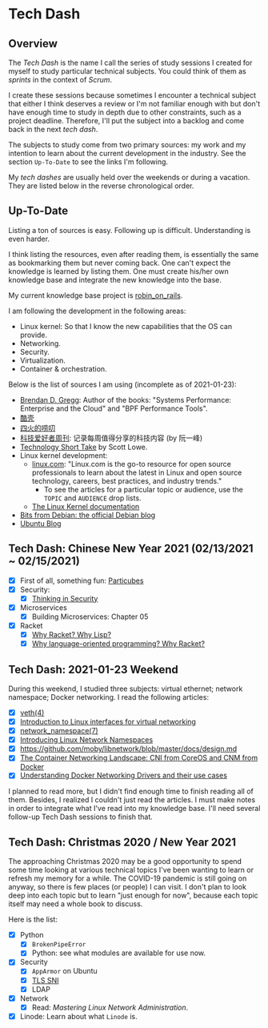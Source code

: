 # Tech Dash

## Overview

The _Tech Dash_ is the name I call the series of study sessions I created for myself to study particular technical subjects. You could think of them as _sprints_ in the context of _Scrum_.

I create these sessions because sometimes I encounter a technical subject that either I think deserves a review or I'm not familiar enough with but don't have enough time to study in depth due to other constraints, such as a project deadline. Therefore, I'll put the subject into a backlog and come back in the next _tech dash_.

The subjects to study come from two primary sources: my work and my intention to learn about the current development in the industry. See the section `Up-To-Date` to see the links I'm following.

My _tech dashes_ are usually held over the weekends or during a vacation. They are listed below in the reverse chronological order.

## Up-To-Date

Listing a ton of sources is easy. Following up is difficult. Understanding is even harder.

I think listing the resources, even after reading them, is essentially the same as bookmarking them but never coming back. One can't expect the knowledge is learned by listing them. One must create his/her own knowledge base and integrate the new knowledge into the base.

My current knowledge base project is [robin_on_rails](https://github.com/yaobinwen/robin_on_rails).

I am following the development in the following areas:

- Linux kernel: So that I know the new capabilities that the OS can provide.
- Networking.
- Security.
- Virtualization.
- Container & orchestration.

Below is the list of sources I am using (incomplete as of 2021-01-23):

- [Brendan D. Gregg](http://www.brendangregg.com/): Author of the books: "Systems Performance: Enterprise and the Cloud" and "BPF Performance Tools".
- [酷壳](https://coolshell.cn/)
- [四火的唠叨](https://www.raychase.net/)
- [科技爱好者周刊](https://github.com/ruanyf/weekly): 记录每周值得分享的科技内容 (by 阮一峰)
- [Technology Short Take](https://blog.scottlowe.org/) by Scott Lowe.
- Linux kernel development:
  - [linux.com](https://www.linux.com/): "Linux.com is the go-to resource for open source professionals to learn about the latest in Linux and open source technology, careers, best practices, and industry trends."
    - To see the articles for a particular topic or audience, use the `TOPIC` and `AUDIENCE` drop lists.
  - [The Linux Kernel documentation](https://www.kernel.org/doc/html/latest/)
- [Bits from Debian: the official Debian blog](https://bits.debian.org/)
- [Ubuntu Blog](https://ubuntu.com/blog)

## Tech Dash: Chinese New Year 2021 (02/13/2021 ~ 02/15/2021)

- [x] First of all, something fun: [Particubes](https://docs.particubes.com/)
- [x] Security:
  - [x] [Thinking in Security](https://yaobinwen.github.io/2021/02/14/Thinking-in-security.html)
- [x] Microservices
  - [x] Building Microservices: Chapter 05
- [x] Racket
  - [x] [Why Racket? Why Lisp?](https://beautifulracket.com/appendix/why-racket-why-lisp.html)
  - [x] [Why language-oriented programming? Why Racket?](https://beautifulracket.com/appendix/why-lop-why-racket.html)

## Tech Dash: 2021-01-23 Weekend

During this weekend, I studied three subjects: virtual ethernet; network namespace; Docker networking. I read the following articles:

- [x] [veth(4)](https://man7.org/linux/man-pages/man4/veth.4.html)
- [x] [Introduction to Linux interfaces for virtual networking](https://developers.redhat.com/blog/2018/10/22/introduction-to-linux-interfaces-for-virtual-networking/)
- [x] [network_namespace(7)](https://man7.org/linux/man-pages/man7/network_namespaces.7.html)
- [x] [Introducing Linux Network Namespaces](https://blog.scottlowe.org/2013/09/04/introducing-linux-network-namespaces/)
- [x] https://github.com/moby/libnetwork/blob/master/docs/design.md
- [x] [The Container Networking Landscape: CNI from CoreOS and CNM from Docker](https://thenewstack.io/container-networking-landscape-cni-coreos-cnm-docker/)
- [x] [Understanding Docker Networking Drivers and their use cases](https://www.docker.com/blog/understanding-docker-networking-drivers-use-cases/)

I planned to read more, but I didn't find enough time to finish reading all of them. Besides, I realized I couldn't just read the articles. I must make notes in order to integrate what I've read into my knowledge base. I'll need several follow-up Tech Dash sessions to finish that.

## Tech Dash: Christmas 2020 / New Year 2021

The approaching Christmas 2020 may be a good opportunity to spend some time looking at various technical topics I've been wanting to learn or refresh my memory for a while. The COVID-19 pandemic is still going on anyway, so there is few places (or people) I can visit. I don't plan to look deep into each topic but to learn "just enough for now", because each topic itself may need a whole book to discuss.

Here is the list:

- [x] Python
  - [x] `BrokenPipeError`
  - [x] Python: see what modules are available for use now.
- [x] Security
  - [x] `AppArmor` on Ubuntu
  - [x] [TLS SNI](https://www.cloudflare.com/learning/ssl/what-is-sni/)
  - [x] LDAP
- [x] Network
  - [x] Read: _Mastering Linux Network Administration_.
- [x] Linode: Learn about what `Linode` is.
